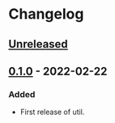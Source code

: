 # Changelog

## [Unreleased]

## [0.1.0] - 2022-02-22
### Added
- First release of util.

[Unreleased]: https://github.com/livesport-tv/util/compare/v0.1.0...master
[0.1.0]: https://github.com/livesport-tv/util/releases/tag/v0.1.0
